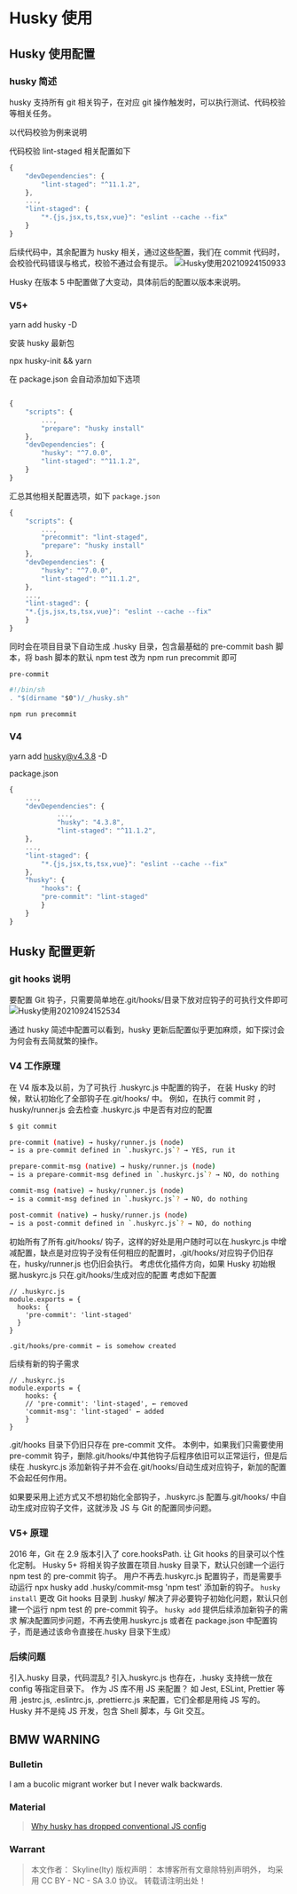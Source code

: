 # Husky 使用

## Husky 使用配置

### husky 简述

husky 支持所有 git 相关钩子，在对应 git 操作触发时，可以执行测试、代码校验等相关任务。

以代码校验为例来说明

代码校验 lint-staged 相关配置如下

```js
{
	"devDependencies": {
		"lint-staged": "^11.1.2",
	},
	...,
	"lint-staged": {
        "*.{js,jsx,ts,tsx,vue}": "eslint --cache --fix"
    }
}

```

后续代码中，其余配置为 husky 相关，通过这些配置，我们在 commit 代码时，会校验代码错误与格式，校验不通过会有提示。
![Husky使用20210924150933](https://raw.githubusercontent.com/skylinety/blog-pics/master/imgs/Husky%E4%BD%BF%E7%94%A820210924150933.png)

Husky 在版本 5 中配置做了大变动，具体前后的配置以版本来说明。

### V5+

yarn add husky -D

安装 husky 最新包

npx husky-init && yarn

在 package.json 会自动添加如下选项

```js

{
    "scripts": {
        ...,
        "prepare": "husky install"
    },
    "devDependencies": {
        "husky": "^7.0.0",
        "lint-staged": "^11.1.2",
    }
}
```

汇总其他相关配置选项，如下
`package.json`

```js
{
    "scripts": {
        ...,
        "precommit": "lint-staged",
        "prepare": "husky install"
    },
    "devDependencies": {
        "husky": "^7.0.0",
        "lint-staged": "^11.1.2",
    },
    ...,
    "lint-staged": {
    "*.{js,jsx,ts,tsx,vue}": "eslint --cache --fix"
    }
}

```

同时会在项目目录下自动生成 .husky 目录，包含最基础的 pre-commit bash 脚本，将 bash 脚本的默认 npm test 改为 npm run precommit 即可

`pre-commit`

```js
#!/bin/sh
. "$(dirname "$0")/_/husky.sh"

npm run precommit
```

### V4

yarn add husky@v4.3.8 -D

package.json

```js
{
    ...,
    "devDependencies": {
            ...,
            "husky": "4.3.8",
            "lint-staged": "^11.1.2",
    },
    ...,
    "lint-staged": {
        "*.{js,jsx,ts,tsx,vue}": "eslint --cache --fix"
    },
    "husky": {
        "hooks": {
        "pre-commit": "lint-staged"
        }
    }
}
```

## Husky 配置更新

### git hooks 说明

要配置 Git 钩子，只需要简单地在.git/hooks/目录下放对应钩子的可执行文件即可
![Husky使用20210924152534](https://raw.githubusercontent.com/skylinety/blog-pics/master/imgs/Husky%E4%BD%BF%E7%94%A820210924152534.png)

通过 husky 简述中配置可以看到，husky 更新后配置似乎更加麻烦，如下探讨会为何会有去简就繁的操作。

### V4 工作原理

在 V4 版本及以前，为了可执行 .huskyrc.js 中配置的钩子， 在装 Husky 的时候，默认初始化了全部钩子在.git/hooks/ 中。
例如，在执行 commit 时 ， husky/runner.js 会去检查 .huskyrc.js 中是否有对应的配置

```sh
$ git commit

pre-commit (native) → husky/runner.js (node)
→ is a pre-commit defined in `.huskyrc.js`? → YES, run it

prepare-commit-msg (native) → husky/runner.js (node)
→ is a prepare-commit-msg defined in `.huskyrc.js`? → NO, do nothing

commit-msg (native) → husky/runner.js (node)
→ is a commit-msg defined in `.huskyrc.js`? → NO, do nothing

post-commit (native) → husky/runner.js (node)
→ is a post-commit defined in `.huskyrc.js`? → NO, do nothing
```

初始所有了所有.git/hooks/ 钩子，这样的好处是用户随时可以在.huskyrc.js 中增减配置，缺点是对应钩子没有任何相应的配置时，.git/hooks/对应钩子仍旧存在，husky/runner.js 也仍旧会执行。
考虑优化插件方向，如果 Husky 初始根据.huskyrc.js 只在.git/hooks/生成对应的配置
考虑如下配置

```
// .huskyrc.js
module.exports = {
  hooks: {
    'pre-commit': 'lint-staged'
  }
}
```

```
.git/hooks/pre-commit ← is somehow created
```

后续有新的钩子需求

```
// .huskyrc.js
module.exports = {
    hooks: {
    // 'pre-commit': 'lint-staged', ← removed
    'commit-msg': 'lint-staged' ← added
    }
}
```

.git/hooks 目录下仍旧只存在 pre-commit 文件。
本例中，如果我们只需要使用 pre-commit 钩子，删除.git/hooks/中其他钩子后程序依旧可以正常运行，但是后续在 .huskyrc.js 添加新钩子并不会在.git/hooks/自动生成对应钩子，新加的配置不会起任何作用。

如果要采用上述方式又不想初始化全部钩子，.huskyrc.js 配置与.git/hooks/ 中自动生成对应钩子文件，这就涉及 JS 与 Git 的配置同步问题。

### V5+ 原理

2016 年，Git 在 2.9 版本引入了 core.hooksPath. 让 Git hooks 的目录可以个性化定制。
Husky 5+ 将相关钩子放置在项目.husky 目录下，默认只创建一个运行 npm test 的 pre-commit 钩子。
用户不再去.huskyrc.js 配置钩子，而是需要手动运行 npx husky add .husky/commit-msg 'npm test' 添加新的钩子。
`husky install` 更改 Git hooks 目录到 .husky/
解决了非必要钩子初始化问题，默认只创建一个运行 npm test 的 pre-commit 钩子。
`husky add` 提供后续添加新钩子的需求
解决配置同步问题，不再去使用.huskyrc.js 或者在 package.json 中配置钩子，而是通过该命令直接在.husky 目录下生成）

### 后续问题

引入.husky 目录，代码混乱?
引入.huskyrc.js 也存在，.husky 支持统一放在 config 等指定目录下。
作为 JS 库不用 JS 来配置？
如 Jest, ESLint, Prettier 等用 .jestrc.js, .eslintrc.js, .prettierrc.js 来配置，它们全都是用纯 JS 写的。
Husky 并不是纯 JS 开发，包含 Shell 脚本，与 Git 交互。

## BMW WARNING

### Bulletin

I am a bucolic migrant worker but I never walk backwards.

### Material

> [Why husky has dropped conventional JS config](https://blog.typicode.com/husky-git-hooks-javascript-config/)

### Warrant

> 本文作者： Skyline(lty)
> 版权声明： 本博客所有文章除特别声明外， 均采用 CC BY - NC - SA 3.0 协议。 转载请注明出处！

